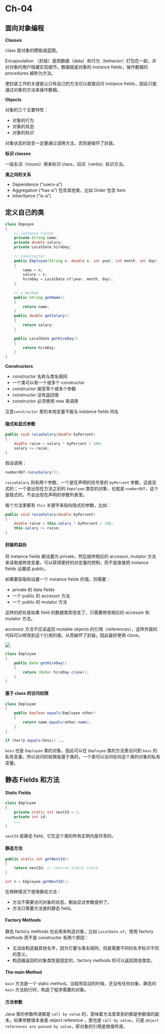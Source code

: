 # Ch-04

## 面向对象编程

**Classes**

class 是对象的模板或蓝图。

Encapsulation （封装）是把数据（data）和行为（behavior）打包在一起，并对对象的用户隐藏实现细节。数据就是对象的 instance fields，操作数据的 procedures 被称为方法。

使封装工作的关键是让只有自己的方法可以直接访问 instance fields，因此只能通过对象的方法来操作数据。


**Objects**

对象的三个主要特性：


- 对象的行为
- 对象的状态
- 对象的标识

对象状态的改变一定要通过调用方法，否则是破环了封装。


**标识 classes**

一般名词（nouns）用来标识 class，动词（verbs）标识方法。


**类之间的关系**


- Dependence (“users-a”)
- Aggregation (“has-a”) 包含其他类，比如 Order 包含 Item
- Inheritance (“is-a”)




## 定义自己的类

```java
class Empoyee
{
    // instance fields
    private String name;
    private double salary;
    private LocalDate hireDay;
      
    // constructor
    public Employee(String n, double s, int year, int month, int day)
    {
        name = n;
        salary = s;
        hireDay = LocalDate.of(year, month, day);
    }
      
    // a method
    public String getName()
    {
        return name;
    }
    public double getSalary()
    {
        return salary;
    }

    public LocalDate getHireDay()
    {
        return hireDay;
    }
}
```

**Constructors**


- constructor 名称与类名相同
- 一个类可以有一个或多个 constructor
- constructor 接受零个或多个参数
- constructor 没有返回值
- constructor 必须使用 new 来调用

注意`constructor` 里的本地变量不能与 instance fields 同名


#### 隐式和显式参数

```java
public void raiseSalary(double byPercent)
{
    double raise = salary * byPercent / 100;
    salary += raise;
}
```

假设调用：
```java
number007.raiseSalary(5);
```

`raiseSalary` 则有两个参数，一个是在声明的括号里的 `byPercent` 参数，这是显式的；一个是出现在方法之前的 `Empolyee` 类型的对象，也就是 `number007`，这个是隐式的，不会出现在声明的参数列表里。

每个方法里都有 `this` 关键字来指向隐式的参数。比如：
```java
public void raiseSalary(double byPercent)
{
    double raise = this.salary * byPercent / 100;
    this.salary += raise;
}
```


#### 封装的益处

将 instance fields 都设置为 private，然后提供相应的 accessor, mutator 方法来读取或修改变量，可以获得更好的对变量的控制，而不是直接把 instance fields 设置成 public。

如果要获取和设置一个 instance fields 的值，则需要：
* private 的 data fields
* 一个 public 的 accessor 方法
* 一个 public 的 mutator 方法

这样的好处是如果 field 的数据类型改变了，只需要修改相应的 accessor 和 mutator 方法。

 accessor 方法不应该返回 mutable objects 的引用（references），这样外面的代码可以修改到这个引用的值，从而破坏了封装。因此最好使用 clone。

![](https://d2mxuefqeaa7sj.cloudfront.net/s_671ACDC6753147C1251D878A66070C67F33A653E05AA17A8EEBC3D888AE9FFF2_1536767789912_file.png)
```java
class Employee
{
    public Date getHireDay()
    {
        return (Date) hireDay.clone();
    }
}
```


#### 基于 class 的访问权限

```java
class Employee
{
    public boolean equals(Employee other)
    {
        return name.equals(other.name);
    }
}

if (harry.equals(boss)) ...
```

`boss` 也是 `Employee` 类的对象，因此可以在 `Employee` 类的方法里访问到 `boss` 的私有变量，所以访问的权限是基于类的，一个类可以访问任何这个类的对象的私有变量。


## 静态 Fields 和方法

#### Static Fields
```java
class Employee
{
    private static int nextId = 1;
    private int id;
    ...
}
```

`nextId` 是静态 field，它在这个类的所有实例内是共享的。


#### 静态方法

```java
public static int getNextId()
{
    return nextId; // returns static field
}

int n = Employee.getNextId();
```

在两种情况下使用静态方法：
* 方法不需要访问对象的状态，都由显式参数提供了。
* 方法只需要方法类的静态 field。


#### Factory Methods

静态 factory methods 也会用来构造对象，比如 `LocalDate.of`，使用 factory methods 而不是 constructor 有两个原因：
* 无法给构造器其他名字，因为它要与类名相同，但是需要不同的名字标识不同的意义。
* 构造器返回的对象类型是固定的，factory methods 则可以返回其他类型。


#### The main Method

`main` 方法是一个 static method。当程序启动的时候，还没有任何对象，静态的 `main` 方法执行时，构造了程序需要的对象。


#### 方法参数

Java 里的参数传递都是 `call by value` 的，意味着方法里拿到的都是参数值的副本。如果参数值本身是 object reference ，那也是 `call by value`，只是 `object references are passed by value`，即对象的引用是按值传递。
<!--stackedit_data:
eyJoaXN0b3J5IjpbMzkxNzAyMTE2LC0xNjk1MzgxNDY1LC04ND
Y1NzkwMDddfQ==
-->